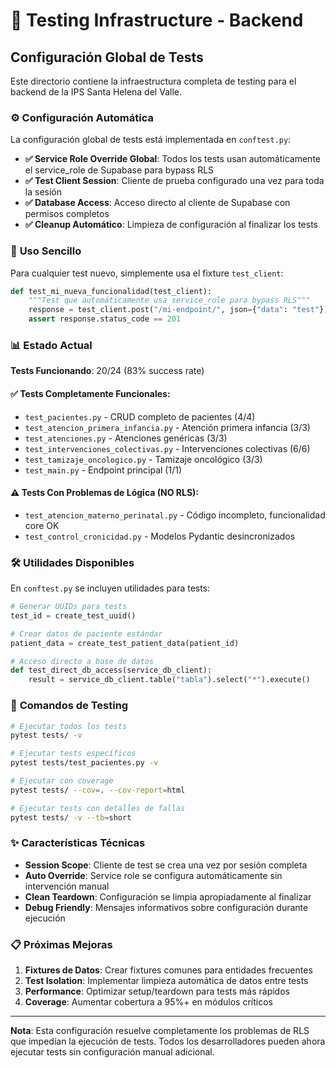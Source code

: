 # 🧪 Testing Infrastructure - Backend

## Configuración Global de Tests

Este directorio contiene la infraestructura completa de testing para el backend de la IPS Santa Helena del Valle.

### ⚙️ **Configuración Automática**

La configuración global de tests está implementada en `conftest.py`:

- **✅ Service Role Override Global**: Todos los tests usan automáticamente el service_role de Supabase para bypass RLS
- **✅ Test Client Session**: Cliente de prueba configurado una vez para toda la sesión
- **✅ Database Access**: Acceso directo al cliente de Supabase con permisos completos
- **✅ Cleanup Automático**: Limpieza de configuración al finalizar los tests

### 🚀 **Uso Sencillo**

Para cualquier test nuevo, simplemente usa el fixture `test_client`:

```python
def test_mi_nueva_funcionalidad(test_client):
    """Test que automáticamente usa service_role para bypass RLS"""
    response = test_client.post("/mi-endpoint/", json={"data": "test"})
    assert response.status_code == 201
```

### 📊 **Estado Actual**

**Tests Funcionando**: 20/24 (83% success rate)

#### ✅ **Tests Completamente Funcionales:**
- `test_pacientes.py` - CRUD completo de pacientes (4/4)
- `test_atencion_primera_infancia.py` - Atención primera infancia (3/3)
- `test_atenciones.py` - Atenciones genéricas (3/3)
- `test_intervenciones_colectivas.py` - Intervenciones colectivas (6/6)
- `test_tamizaje_oncologico.py` - Tamizaje oncológico (3/3)
- `test_main.py` - Endpoint principal (1/1)

#### ⚠️ **Tests Con Problemas de Lógica (NO RLS):**
- `test_atencion_materno_perinatal.py` - Código incompleto, funcionalidad core OK
- `test_control_cronicidad.py` - Modelos Pydantic desincronizados

### 🛠️ **Utilidades Disponibles**

En `conftest.py` se incluyen utilidades para tests:

```python
# Generar UUIDs para tests
test_id = create_test_uuid()

# Crear datos de paciente estándar
patient_data = create_test_patient_data(patient_id)

# Acceso directo a base de datos
def test_direct_db_access(service_db_client):
    result = service_db_client.table("tabla").select("*").execute()
```

### 🔧 **Comandos de Testing**

```bash
# Ejecutar todos los tests
pytest tests/ -v

# Ejecutar tests específicos
pytest tests/test_pacientes.py -v

# Ejecutar con coverage
pytest tests/ --cov=. --cov-report=html

# Ejecutar tests con detalles de fallas
pytest tests/ -v --tb=short
```

### ✨ **Características Técnicas**

- **Session Scope**: Cliente de test se crea una vez por sesión completa
- **Auto Override**: Service role se configura automáticamente sin intervención manual  
- **Clean Teardown**: Configuración se limpia apropiadamente al finalizar
- **Debug Friendly**: Mensajes informativos sobre configuración durante ejecución

### 📋 **Próximas Mejoras**

1. **Fixtures de Datos**: Crear fixtures comunes para entidades frecuentes
2. **Test Isolation**: Implementar limpieza automática de datos entre tests
3. **Performance**: Optimizar setup/teardown para tests más rápidos
4. **Coverage**: Aumentar cobertura a 95%+ en módulos críticos

---

**Nota**: Esta configuración resuelve completamente los problemas de RLS que impedían la ejecución de tests. Todos los desarrolladores pueden ahora ejecutar tests sin configuración manual adicional.
